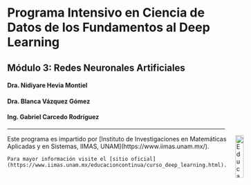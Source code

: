 # Programa Intensivo en Ciencia de Datos de los Fundamentos al Deep Learning
## Módulo 3: Redes Neuronales Artificiales 

#### Dra. Nidiyare Hevia Montiel
#### Dra. Blanca Vázquez Gómez
#### Ing. Gabriel Carcedo Rodríguez
---

<div style="display: flex;">
  <div style="flex: 1; padding-right: 10px;">
    <!-- Content for Column 1 -->
    Este programa es impartido por [Instituto de Investigaciones en Matemáticas Aplicadas y en Sistemas, IIMAS, UNAM](https://www.iimas.unam.mx/).
    
    Para mayor información visite el [sitio oficial](https://www.iimas.unam.mx/educacioncontinua/curso_deep_learning.html).
  </div>
  <div style="flex: 1; padding-left: 10px;">
    <!-- Content for Column 2 -->
    <img src="https://www.iimas.unam.mx/educacioncontinua/images/logo.svg" alt="Educación Continua, IIMAS, UNAM" style="width:50%; height:auto;">
  </div>
</div>

